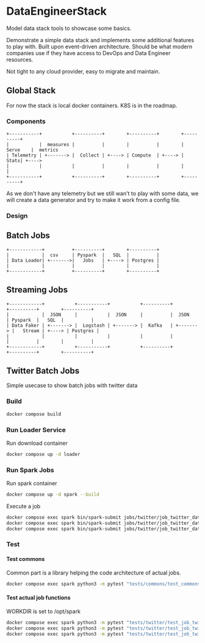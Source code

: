 # DataEngineerStack
Model data stack tools to showcase some basics.

Demonstrate a simple data stack and implements some additional features to play with.
Built upon event-driven architecture. Should be what modern companies use if they have access to DevOps and Data Engineer resources.

Not tight to any cloud provider, easy to migrate and maintain.

## Global Stack

For now the stack is local docker containers. K8S is in the roadmap.

### Components

```
+-----------+           +----------+        +----------+        +----------+
|           |  measures |          |        |          |        | Serve    |  metrics
| Telemetry | +-------> |  Collect | +----> | Compute  | +----> |     Stats| +---->
|           |           |          |        |          |        |          |
+-----------+           +----------+        +----------+        +----------+
```

As we don't have any telemetry but we still wan't to play with some data, we will create a data generator and try to make it work from a config file.

### Design

## Batch Jobs
```
+------------+          +----------+        +----------+
|            |  csv     | Pyspark  |   SQL  |          | 
| Data Loader| +------->|   Jobs   | +----> | Postgres |
|            |          |          |        |          |
+------------+          +----------+        +----------+
```

## Streaming Jobs

```
+------------+           +-----------+           +----------+           +----------+        +----------+
|            |  JSON     |           |  JSON     |          |  JSON     | Pyspark  |   SQL  |          | 
| Data Faker | +-------> |  Logstash | +-------> |  Kafka   | +-------> |   Stream | +----> | Postgres |
|            |           |           |           |          |           |          |        |          |
+------------+           +-----------+           +----------+           +----------+        +----------+
```

## Twitter Batch Jobs

Simple usecase to show batch jobs with twitter data

### Build

```sh
docker compose build
```

### Run Loader Service

Run download container
```sh
docker compose up -d loader
```

### Run Spark Jobs

Run spark container
```sh
docker compose up -d spark --build
```

Execute a job
```sh
docker compose exec spark bin/spark-submit jobs/twitter/job_twitter_data_1.py
docker compose exec spark bin/spark-submit jobs/twitter/job_twitter_data_2.py
docker compose exec spark bin/spark-submit jobs/twitter/job_twitter_data_3.py
```

### Test

#### Test commons

Common part is a library helping the code architecture of actual jobs.
```sh
docker compose exec spark python3 -m pytest "tests/commons/test_commons.py" -p no:warnings --cov="jobs" -vv
```

#### Test actual job functions
WORKDIR is set to /opt/spark
```sh
docker compose exec spark python3 -m pytest "tests/twitter/test_job_twitter_data_1.py" -p no:warnings --cov="jobs" -vv
docker compose exec spark python3 -m pytest "tests/twitter/test_job_twitter_data_2.py" -p no:warnings --cov="jobs" -vv
docker compose exec spark python3 -m pytest "tests/twitter/test_job_twitter_data_3.py" -p no:warnings --cov="jobs" -vv
```